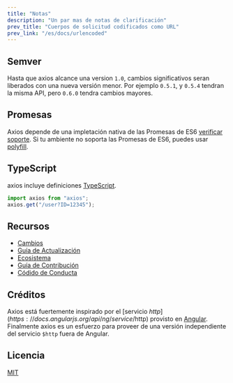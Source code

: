 ```yaml
---
title: "Notas"
description: "Un par mas de notas de clarificación"
prev_title: "Cuerpos de solicitud codificados como URL"
prev_link: "/es/docs/urlencoded"
---
```


## Semver

Hasta que axios alcance una version `1.0`, cambios significativos seran liberados con una nueva versión menor. Por ejemplo `0.5.1`, y `0.5.4` tendran la misma API, pero `0.6.0` tendra cambios mayores.

## Promesas

Axios depende de una impletación nativa de las Promesas de ES6 [verificar soporte](http://caniuse.com/promises).
Si tu ambiente no soporta las Promesas de ES6, puedes usar [polyfill](https://github.com/jakearchibald/es6-promise).

## TypeScript

axios incluye definiciones [TypeScript](http://typescriptlang.org).

```typescript
import axios from "axios";
axios.get("/user?ID=12345");
```

## Recursos

- [Cambios](https://github.com/axios/axios/blob/master/CHANGELOG.md)
- [Guía de Actualización](https://github.com/axios/axios/blob/master/UPGRADE_GUIDE.md)
- [Ecosistema](https://github.com/axios/axios/blob/master/ECOSYSTEM.md)
- [Guía de Contribución](https://github.com/axios/axios/blob/master/CONTRIBUTING.md)
- [Códido de Conducta](https://github.com/axios/axios/blob/master/CODE_OF_CONDUCT.md)

## Créditos

Axios está fuertemente inspirado por el [servicio $http](https://docs.angularjs.org/api/ng/service/$http) provisto en [Angular](https://angularjs.org/). Finalmente axios es un esfuerzo para proveer de una versión independiente del servicio `$http` fuera de Angular.

## Licencia

[MIT](https://github.com/axios/axios/blob/master/LICENSE)
